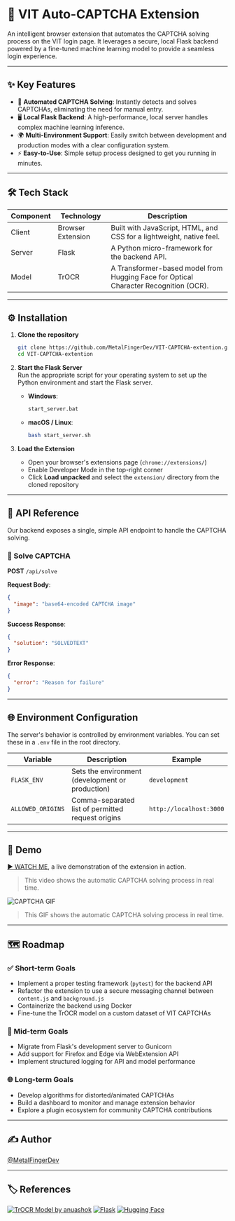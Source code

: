 # 🔐 VIT Auto-CAPTCHA Extension

An intelligent browser extension that automates the CAPTCHA solving process on the VIT login page. It leverages a secure, local Flask backend powered by a fine-tuned machine learning model to provide a seamless login experience.

---

## ✨ Key Features

- 🚀 **Automated CAPTCHA Solving**: Instantly detects and solves CAPTCHAs, eliminating the need for manual entry.  
- 🖥 **Local Flask Backend**: A high-performance, local server handles complex machine learning inference.  
- 🌍 **Multi-Environment Support**: Easily switch between development and production modes with a clear configuration system.  
- ⚡ **Easy-to-Use**: Simple setup process designed to get you running in minutes.  

---

## 🛠 Tech Stack

| Component | Technology       | Description                                                        |
|----------|------------------|--------------------------------------------------------------------|
| Client   | Browser Extension | Built with JavaScript, HTML, and CSS for a lightweight, native feel. |
| Server   | Flask             | A Python micro-framework for the backend API.                     |
| Model    | TrOCR             | A Transformer-based model from Hugging Face for Optical Character Recognition (OCR). |

---

## ⚙️ Installation

1. **Clone the repository**  
   ```bash
   git clone https://github.com/MetalFingerDev/VIT-CAPTCHA-extention.git
   cd VIT-CAPTCHA-extention
   ```

2. **Start the Flask Server**  
   Run the appropriate script for your operating system to set up the Python environment and start the Flask server.

   - **Windows**:  
     ```bash
     start_server.bat
     ```

   - **macOS / Linux**:  
     ```bash
     bash start_server.sh
     ```

3. **Load the Extension**  
   - Open your browser's extensions page (`chrome://extensions/`)  
   - Enable Developer Mode in the top-right corner  
   - Click **Load unpacked** and select the `extension/` directory from the cloned repository  

---

## 📡 API Reference

Our backend exposes a single, simple API endpoint to handle the CAPTCHA solving.

### 🔹 Solve CAPTCHA

**POST** `/api/solve`

**Request Body**:
```json
{
  "image": "base64-encoded CAPTCHA image"
}
```

**Success Response**:
```json
{
  "solution": "SOLVEDTEXT"
}
```

**Error Response**:
```json
{
  "error": "Reason for failure"
}
```

---

## 🌐 Environment Configuration

The server's behavior is controlled by environment variables. You can set these in a `.env` file in the root directory.

| Variable         | Description                                      | Example                                           |
|------------------|--------------------------------------------------|---------------------------------------------------|
| `FLASK_ENV`      | Sets the environment (development or production) | `development`                                     |
| `ALLOWED_ORIGINS`| Comma-separated list of permitted request origins| `http://localhost:3000` |

---

## 🎥 Demo

[▶️ WATCH ME](WATCHME.mp4), a live demonstration of the extension in action.  
>This video shows the automatic CAPTCHA solving process in real time.

![CAPTCHA GIF](src/static/demo.gif)
> This GIF shows the automatic CAPTCHA solving process in real time.

---

## 🗺 Roadmap

### ✅ Short-term Goals

- Implement a proper testing framework (`pytest`) for the backend API  
- Refactor the extension to use a secure messaging channel between `content.js` and `background.js`  
- Containerize the backend using Docker  
- Fine-tune the TrOCR model on a custom dataset of VIT CAPTCHAs  

### 🚀 Mid-term Goals

- Migrate from Flask's development server to Gunicorn  
- Add support for Firefox and Edge via WebExtension API  
- Implement structured logging for API and model performance  

### 🌐 Long-term Goals

- Develop algorithms for distorted/animated CAPTCHAs  
- Build a dashboard to monitor and manage extension behavior  
- Explore a plugin ecosystem for community CAPTCHA contributions  

---

## ✍️ Author

[@MetalFingerDev](https://github.com/MetalFingerDev)

---

## 🏷 References

[![TrOCR Model by anuashok](https://img.shields.io/badge/Model-TrOCR-blueviolet?style=for-the-badge&logo=huggingface)](https://huggingface.co/anuashok/ocr-captcha-v3)
[![Flask](https://img.shields.io/badge/Backend-Flask-lightgrey?style=for-the-badge&logo=flask)](https://flask.palletsprojects.com/)
[![Hugging Face](https://img.shields.io/badge/AI%20Platform-Hugging%20Face-yellow?style=for-the-badge&logo=huggingface)](https://huggingface.co/)